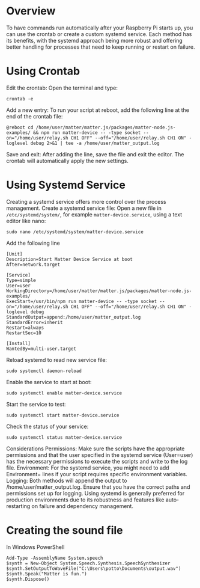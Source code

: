 # Overview
To have commands run automatically after your Raspberry Pi starts up, you can use the crontab or create a custom systemd service. Each method has its benefits, with the systemd approach being more robust and offering better handling for processes that need to keep running or restart on failure.

# Using Crontab
Edit the crontab: Open the terminal and type:
```
crontab -e
```
Add a new entry: To run your script at reboot, add the following line at the end of the crontab file:

```
@reboot cd /home/user/matter/matter.js/packages/matter-node.js-examples/ && npm run matter-device -- -type socket --on="/home/user/relay.sh CH1 OFF" --off="/home/user/relay.sh CH1 ON" -loglevel debug 2>&1 | tee -a /home/user/matter_output.log
```
Save and exit: After adding the line, save the file and exit the editor. The crontab will automatically apply the new settings.

# Using Systemd Service
Creating a systemd service offers more control over the process management.
Create a systemd service file: Open a new file in `/etc/systemd/system/`, for example `matter-device.service`, using a text editor like nano:

```
sudo nano /etc/systemd/system/matter-device.service
```
Add the following line
```
[Unit]
Description=Start Matter Device Service at boot
After=network.target

[Service]
Type=simple
User=user
WorkingDirectory=/home/user/matter/matter.js/packages/matter-node.js-examples/
ExecStart=/usr/bin/npm run matter-device -- -type socket --on="/home/user/relay.sh CH1 OFF" --off="/home/user/relay.sh CH1 ON" -loglevel debug
StandardOutput=append:/home/user/matter_output.log
StandardError=inherit
Restart=always
RestartSec=10

[Install]
WantedBy=multi-user.target
```

Reload systemd to read new service file:

```
sudo systemctl daemon-reload
```
Enable the service to start at boot:

```
sudo systemctl enable matter-device.service
```
Start the service to test:

```
sudo systemctl start matter-device.service
```
Check the status of your service:

```
sudo systemctl status matter-device.service
```
Considerations
Permissions: Make sure the scripts have the appropriate permissions and that the user specified in the systemd service (User=user) has the necessary permissions to execute the scripts and write to the log file.
Environment: For the systemd service, you might need to add Environment= lines if your script requires specific environment variables.
Logging: Both methods will append the output to /home/user/matter_output.log. Ensure that you have the correct paths and permissions set up for logging.
Using systemd is generally preferred for production environments due to its robustness and features like auto-restarting on failure and dependency management.

# Creating the sound file
In Windows PowerShell
```
Add-Type -AssemblyName System.speech
$synth = New-Object System.Speech.Synthesis.SpeechSynthesizer
$synth.SetOutputToWaveFile("C:\Users\potto\Documents\output.wav")
$synth.Speak("Matter is fun.")
$synth.Dispose()
```
